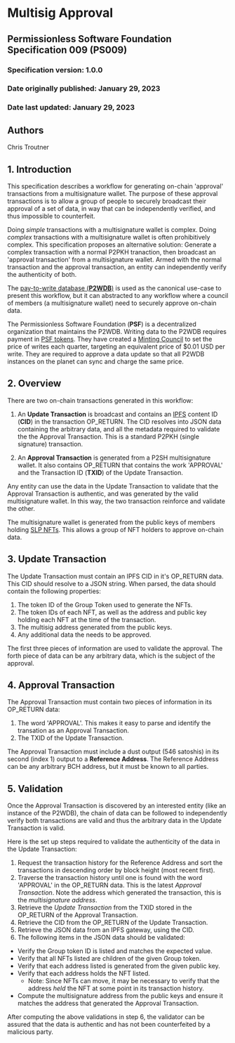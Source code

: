 # Multisig Approval

## Permissionless Software Foundation Specification 009 (PS009)

### Specification version: 1.0.0

### Date originally published: January 29, 2023

### Date last updated: January 29, 2023

## Authors

Chris Troutner

## 1. Introduction

This specification describes a workflow for generating on-chain 'approval' transactions from a multisignature wallet. The purpose of these approval transactions is to allow a group of people to securely broadcast their approval of a set of data, in way that can be independently verified, and thus impossible to counterfeit.

Doing *simple* transactions with a multisignature wallet is complex. Doing *complex* transactions with a multisignature wallet is often prohibitively complex. This specification proposes an alternative solution: Generate a complex transaction with a normal P2PKH tranaction, then broadcast an 'approval transaction' from a multisignature wallet. Armed with the normal transaction and the approval transaction, an entity can independently verify the authenticity of both.

The [pay-to-write database (**P2WDB**)](https://p2wdb.com) is used as the canonical use-case to present this workflow, but it can abstracted to any workflow where a council of members (a multisignature wallet) need to securely approve on-chain data.

The Permissionless Software Foundation (**PSF**) is a decentralized organization that maintains the P2WDB. Writing data to the P2WDB requires payment in [PSF tokens](https://psfoundation.cash). They have created a [Minting Council](https://psfoundation.info/governance/minting-council) to set the price of writes each quarter, targeting an equivalent price of $0.01 USD per write. They are required to approve a data update so that all P2WDB instances on the planet can sync and charge the same price.

## 2. Overview

There are two on-chain transactions generated in this workflow:

1. An **Update Transaction** is broadcast and contains an [IPFS](https://ipfs.io) content ID (**CID**) in the transaction OP_RETURN. The CID resolves into JSON data containing the arbitrary data, and all the metadata required to validate the the Approval Transaction. This is a standard P2PKH (single signature) transaction.

2. An **Approval Transaction** is generated from a P2SH multisignature wallet. It also contains OP_RETURN that contains the work 'APPROVAL' and the Transaction ID (**TXID**) of the Update Transaction.

Any entity can use the data in the Update Transaction to validate that the Approval Transaction is authentic, and was generated by the valid multisignature wallet. In this way, the two transaction reinforce and validate the other.

The multisignature wallet is generated from the public keys of members holding [SLP NFTs](https://github.com/simpleledger/slp-specifications/blob/master/slp-nft-1.md). This allows a group of NFT holders to approve on-chain data.

## 3. Update Transaction

The Update Transaction must contain an IPFS CID in it's OP_RETURN data. This CID should resolve to a JSON string. When parsed, the data should contain the following properties:

1. The token ID of the Group Token used to generate the NFTs.
2. The token IDs of each NFT, as well as the address and public key holding each NFT at the time of the transaction.
3. The multisig address generated from the public keys.
4. Any additional data the needs to be approved.

The first three pieces of information are used to validate the approval. The forth piece of data can be any arbitrary data, which is the subject of the approval.

## 4. Approval Transaction
The Approval Transaction must contain two pieces of information in its OP_RETURN data:

1. The word 'APPROVAL'. This makes it easy to parse and identify the transation as an Approval Transaction.
2. The TXID of the Update Transaction.

The Approval Transaction must include a dust output (546 satoshis) in its second (index 1) output to a **Reference Address**. The Reference Address can be any arbitrary BCH address, but it must be known to all parties.

## 5. Validation

Once the Approval Transaction is discovered by an interested entity (like an instance of the P2WDB), the chain of data can be followed to independently verify both transactions are valid and thus the arbitrary data in the Update Transaction is valid.

Here is the set up steps required to validate the authenticity of the data in the Update Transaction:

1. Request the transaction history for the Reference Address and sort the transactions in descending order by block height (most recent first).
2. Traverse the transaction history until one is found with the word 'APPROVAL' in the OP_RETURN data. This is the latest *Approval Transaction*. Note the address which generated the transaction, this is the *multisignature address*.
3. Retrieve the *Update Transaction* from the TXID stored in the OP_RETURN of the Approval Transaction.
4. Retrieve the CID from the OP_RETURN of the Update Transaction.
5. Retrieve the JSON data from an IPFS gateway, using the CID.
6. The following items in the JSON data should be validated:
  - Verify the Group token ID is listed and matches the expected value.
  - Verify that all NFTs listed are children of the given Group token.
  - Verify that each address listed is generated from the given public key.
  - Verify that each address holds the NFT listed.
    - Note: Since NFTs can move, it may be necessary to verify that the address *held* the NFT at some point in its transaction history.
  - Compute the multisignature address from the public keys and ensure it matches the address that generated the Approval Transaction.

After computing the above validations in step 6, the validator can be assured that the data is authentic and has not been counterfeited by a malicious party.
